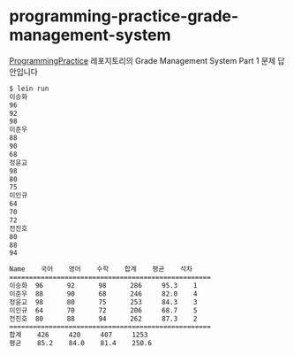 # programming-practice-grade-management-system
[ProgrammingPractice][problem] 레포지토리의 Grade Management System Part 1 문제 답안입니다

```bash
$ lein run
이승화
96
92
98
이준우
88
90
68
정윤교
98
80
75
이인규
64
70
72
전진호
80
88
94

Name    국어    영어    수학    합계    평균    석차
===================================================
이승화  96      92      98      286     95.3    1
이준우  88      90      68      246     82.0    4
정윤교  98      80      75      253     84.3    3
이인규  64      70      72      206     68.7    5
전진호  80      88      94      262     87.3    2
===================================================
합계    426     420     407     1253
평균    85.2    84.0    81.4    250.6
```

[problem]: https://github.com/utilForever/ProgrammingPractice/blob/master/Problems/Grade%20Management%20System/Grade%20Management%20System%2C%20Part%201.md
